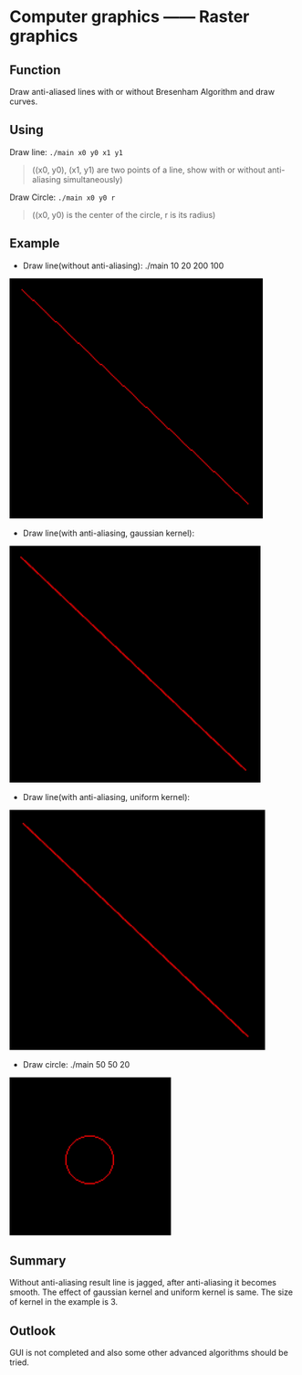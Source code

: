 # Computer graphics —— Raster graphics

## Function
Draw anti-aliased lines with or without Bresenham Algorithm and draw curves.

## Using
Draw line: `./main x0 y0 x1 y1`
> ((x0, y0), (x1, y1) are two points of a line, show with or without anti-aliasing simultaneously)


Draw Circle: `./main x0 y0 r`
> ((x0, y0) is the center of the circle, r is its radius)

## Example
* Draw line(without anti-aliasing): ./main 10 20 200 100


![line image](/result/raw.png)

* Draw line(with anti-aliasing, gaussian kernel):


![with gaussian kernel](/result/gaussian.png)

* Draw line(with anti-aliasing, uniform kernel):


![with uniform kernel](/result/uniform.png)

* Draw circle: ./main 50 50 20


![circle image](/result/circle.png)

## Summary
Without anti-aliasing result line is jagged, after anti-aliasing it becomes smooth. The effect of gaussian kernel and uniform kernel is same. The size of kernel in the example is 3.

## Outlook
GUI is not completed and also some other advanced algorithms should be tried.
